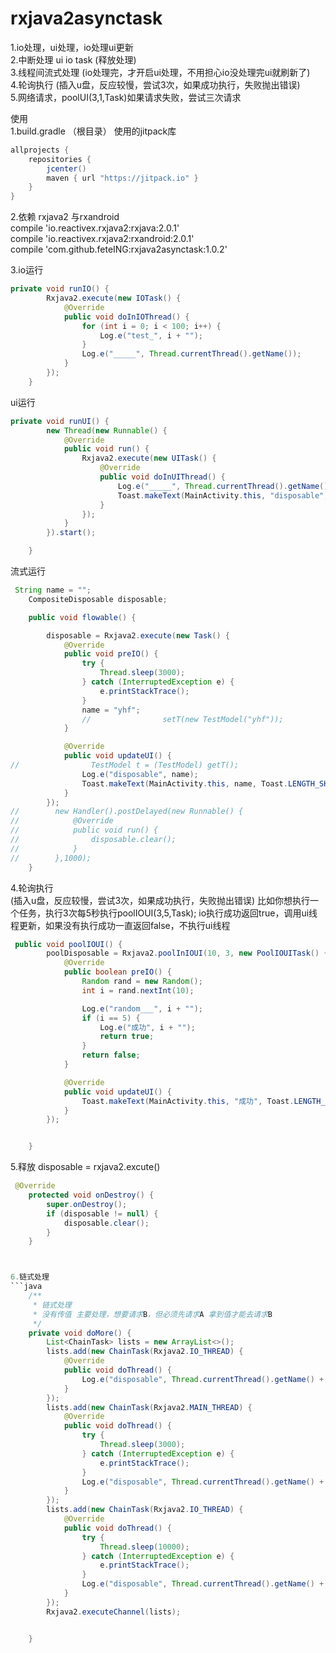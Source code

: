 # rxjava2asynctask  
1.io处理，ui处理，io处理ui更新  
2.中断处理 ui io task (释放处理)  
3.线程间流式处理 (io处理完，才开启ui处理，不用担心io没处理完ui就刷新了)  
4.轮询执行 (插入u盘，反应较慢，尝试3次，如果成功执行，失败抛出错误)  
5.网络请求，poolUI(3,1,Task)如果请求失败，尝试三次请求  

  

使用  
1.build.gradle （根目录）  使用的jitpack库  
```java
allprojects {
    repositories {
        jcenter()
        maven { url "https://jitpack.io" }
    }
}
```
2.依赖 rxjava2 与rxandroid  
 compile 'io.reactivex.rxjava2:rxjava:2.0.1'  
 compile 'io.reactivex.rxjava2:rxandroid:2.0.1'  
 compile 'com.github.feteING:rxjava2asynctask:1.0.2'  
  

3.io运行  
```java
private void runIO() {
        Rxjava2.execute(new IOTask() {
            @Override
            public void doInIOThread() {
                for (int i = 0; i < 100; i++) {
                    Log.e("test_", i + "");
                }
                Log.e("_____", Thread.currentThread().getName());
            }
        });
    }

```

ui运行
```java
private void runUI() {
        new Thread(new Runnable() {
            @Override
            public void run() {
                Rxjava2.execute(new UITask() {
                    @Override
                    public void doInUIThread() {
                        Log.e("_____", Thread.currentThread().getName());
                        Toast.makeText(MainActivity.this, "disposable", Toast.LENGTH_SHORT).show();
                    }
                });
            }
        }).start();

    }

```

流式运行
```java
 String name = "";
    CompositeDisposable disposable;

    public void flowable() {

        disposable = Rxjava2.execute(new Task() {
            @Override
            public void preIO() {
                try {
                    Thread.sleep(3000);
                } catch (InterruptedException e) {
                    e.printStackTrace();
                }
                name = "yhf";
                //                setT(new TestModel("yhf"));
            }

            @Override
            public void updateUI() {
//                TestModel t = (TestModel) getT();
                Log.e("disposable", name);
                Toast.makeText(MainActivity.this, name, Toast.LENGTH_SHORT).show();
            }
        });
//        new Handler().postDelayed(new Runnable() {
//            @Override
//            public void run() {
//                disposable.clear();
//            }
//        },1000);
    }

```

4.轮询执行  
(插入u盘，反应较慢，尝试3次，如果成功执行，失败抛出错误)
比如你想执行一个任务，执行3次每5秒执行poolIOUI(3,5,Task); io执行成功返回true，调用ui线程更新，如果没有执行成功一直返回false，不执行ui线程  
```java
 public void poolIOUI() {
        poolDisposable = Rxjava2.poolInIOUI(10, 3, new PoolIOUITask() {
            @Override
            public boolean preIO() {
                Random rand = new Random();
                int i = rand.nextInt(10);

                Log.e("random___", i + "");
                if (i == 5) {
                    Log.e("成功", i + "");
                    return true;
                }
                return false;
            }

            @Override
            public void updateUI() {
                Toast.makeText(MainActivity.this, "成功", Toast.LENGTH_LONG).show();
            }
        });


    }
```

5.释放 disposable = rxjava2.excute()
```java
 @Override
    protected void onDestroy() {
        super.onDestroy();
        if (disposable != null) {
            disposable.clear();
        }
    }



6.链式处理
```java
    /**
     * 链式处理
     * 没有传值 主要处理，想要请求B，但必须先请求A 拿到值才能去请求B
     */
    private void doMore() {
        List<ChainTask> lists = new ArrayList<>();
        lists.add(new ChainTask(Rxjava2.IO_THREAD) {
            @Override
            public void doThread() {
                Log.e("disposable", Thread.currentThread().getName() + "_task1");
            }
        });
        lists.add(new ChainTask(Rxjava2.MAIN_THREAD) {
            @Override
            public void doThread() {
                try {
                    Thread.sleep(3000);
                } catch (InterruptedException e) {
                    e.printStackTrace();
                }
                Log.e("disposable", Thread.currentThread().getName() + "_task2");
            }
        });
        lists.add(new ChainTask(Rxjava2.IO_THREAD) {
            @Override
            public void doThread() {
                try {
                    Thread.sleep(10000);
                } catch (InterruptedException e) {
                    e.printStackTrace();
                }
                Log.e("disposable", Thread.currentThread().getName() + "_task3");
            }
        });
        Rxjava2.executeChannel(lists);


    }
```

